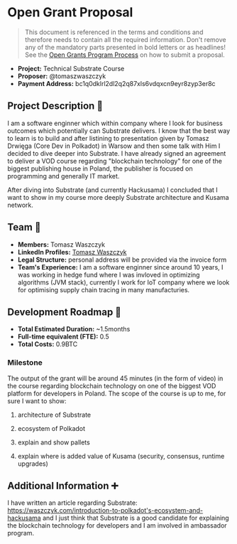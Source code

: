 # Open Grant Proposal

> This document is referenced in the terms and conditions and therefore needs to contain all the required information. Don't remove any of the mandatory parts presented in bold letters or as headlines! See the [Open Grants Program Process](https://github.com/w3f/Open-Grants-Program/blob/master/README_2.md) on how to submit a proposal.

* **Project:** Technical Substrate Course
* **Proposer:** @tomaszwaszczyk
* **Payment Address:** bc1q0dklrl2dl2q2q87xls6vdqxcn9eyr8zyp3er8c

## Project Description :page_facing_up:

I am a software enginner which within company where I look for business outcomes which potentially can Substrate delivers. I know that the best way to learn is to build and after listining to presentation given by Tomasz Drwięga (Core Dev in Polkadot) in Warsow and then some talk with Him I decided to dive deeper into Substrate. I have already signed an agreement to deliver a VOD course regarding "blockchain technology" for one of the biggest publishing house in Poland, the publisher is focused on programming and generally IT market.

After diving into Substrate (and currently Hackusama) I concluded that I want to show in my course more deeply Substrate architecture and Kusama network.

## Team :busts_in_silhouette:

* **Members:** Tomasz Waszczyk
* **LinkedIn Profiles:** [Tomasz Waszczyk](https://www.linkedin.com/in/tomaszwaszczyk)
* **Legal Structure:** personal address will be provided via the invoice form
* **Team's Experience:** I am a software enginner since around 10 years, I was working in hedge fund where I was invloved in optimizing algorithms (JVM stack), currently I work for IoT company where we look for optimising supply chain tracing in many manufacturies.

## Development Roadmap :nut_and_bolt: 

* **Total Estimated Duration:** ~1.5months
* **Full-time equivalent (FTE):**  0.5
* **Total Costs:** 0.9BTC

### Milestone

The output of the grant will be around 45 minutes (in the form of video) in the course regarding blockchain technology on one of the biggest VOD platform for developers in Poland. The scope of the course is up to me, for sure I want to show:

1. architecture of Substrate

2. ecosystem of Polkadot

3. explain and show pallets

4. explain where is added value of Kusama (security, consensus, runtime upgrades)

## Additional Information :heavy_plus_sign:

I have written an article regarding Substrate: https://waszczyk.com/introduction-to-polkadot's-ecosystem-and-hackusama and I just think that Substrate is a good candidate for explaining the blockchain technology for developers and I am involved in ambassador program.
